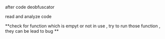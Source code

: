 after code deobfuscator 

read and analyze code 

**check for function which is empyt or not in use , try to run those function , they can be lead to bug **